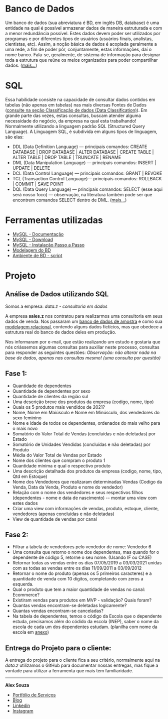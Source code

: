 # Banco de Dados

Um banco de dados (sua abreviatura é BD, em inglês DB, database) é uma entidade na qual é possível armazenar dados de maneira estruturada e com a menor redundância possível. Estes dados devem poder ser utilizados por programas e por diferentes tipos de usuários (usuários finais, analistas, cientistas, etc). Assim, a noção básica de dados é acoplada geralmente a uma rede, a fim de poder pôr, conjuntamente, estas informações, daí o nome banco. Fala-se, geralmente, de sistema de informação para designar toda a estrutura que reúne os meios organizados para poder compartilhar dados. ([mais...](https://blogdozouza.wordpress.com/dados/estruturados/banco-de-dados/))

# SQL
Essa habilidade consiste na capacidade de consultar dados contidos em tabelas (não apenas em tabelas) nas mais diversas Fontes de Dados ([consulte na seção Classificação de dados (Data Classification)](https://medium.com/blog-do-zouza/dos-dados-at%C3%A9-a-tomada-de-decis%C3%A3o-534f61abd3cb)). Em grande parte das vezes, estas consultas, buscam atender alguma necessidade do negócio, da empresa na qual esta trabalhando!
Normalmente utilizando a linguagem padrão SQL (Structured Query Language). A Linguagem SQL, é subdivida em alguns tipos de linguagem, são elas:
- DDL (Data Definition Language) — principais comandos: CREATE DATABASE | DROP DATABASE | ALTER DATABASE | CREATE TABLE | ALTER TABLE | DROP TABLE | TRUNCATE | RENAME
- DML (Data Manipulation Language) — principais comandos: INSERT | UPDATE | DELETE
- DCL (Data Control Language) — principais comandos: GRANT | REVOKE
- TCL (Transaction Control Language)— principais comandos: ROLLBACK | COMMIT | SAVE POINT
- DQL (Data Query Language) — principais comandos: SELECT (esse aqui será nosso foco) — observação, na literatura também pode ser que encontrem comandos SELECT dentro de DML. ([mais...](https://medium.com/@aasouzaconsult/sql-para-an%C3%A1lise-de-dados-2183f746f2e1))

# Ferramentas utilizadas
- [MySQL - Documentação](https://dev.mysql.com/doc/)
- [MySQL - Download](https://dev.mysql.com/downloads/mysql/)
- [MySQL - Instalação Passo a Passo](https://dicasdeprogramacao.com.br/como-instalar-o-mysql-no-windows/)
- [Modelagem do BD](https://github.com/aasouzaconsult/banco-de-dados-para-analistas-e-cientistas-de-dados/blob/main/1.%20Modelagem_BD_ERP.png)
- [Ambiente de BD - script](https://github.com/aasouzaconsult/banco-de-dados-para-analistas-e-cientistas-de-dados/blob/main/1.%20Script_Criacao_BD_ERP.sql)

# Projeto

**Análise de Dados utilizando SQL**
-----------------------------------
Somos a empresa: *data.z - consultoria em dados*

A empresa **sales.z** nos contratou para realizarmos uma consultoria em seus dados de venda. Nos passaram um [banco de dados de amostra](https://github.com/aasouzaconsult/banco-de-dados-para-analistas-e-cientistas-de-dados/blob/main/1.%20Script_Criacao_BD_ERP.sql) e como sua [modelagem relacional](https://github.com/aasouzaconsult/banco-de-dados-para-analistas-e-cientistas-de-dados/blob/main/1.%20Modelagem_BD_ERP.png), contendo alguns dados fictícios, mas que obedece a estrutura real do banco de dados deles em produção.

Nos informaram por e-mail, que estão realizando um estudo e gostaria que nós criássemos algumas consultas para auxiliar neste processo, consultas para responder as seguintes questões: 
*Observação: não alterar nada na base de dados, apenas nas consultas mesmo! (uma consulta por questão)*

Fase 1:
-------
- Quantidade de dependentes
- Quantidade de dependentes por sexo
- Quantidade de clientes da região sul
- Uma descrição breve dos produtos da empresa (codigo, nome, tipo)
- Quais os 5 produtos mais vendidos de 2021?
- Nome, Nome em Maiúsculo e Nome em Minúsculo, dos vendedores do sexo feminino
- Nome e idade de todos os dependentes, ordenados do mais velho para o mais novo
- Somatório do Valor Total de Vendas (concluídas e não deletadas) por Estado
- Somatório de Unidades Vendidas (concluídas e não deletadas) por Produto
- Média do Valor Total de Vendas por Estado
- Nome dos clientes que compram o produto 1
- Quantidade mínima e qual o respectivo produto
- Uma descrição detalhada dos produtos da empresa (codigo, nome, tipo, Qtd em Estoque)
- Nome dos Vendedores que realizaram determinadas Vendas (Codigo da Venda, Data da Venda, Produto e nome do vendedor)
- Relação com o nome dos vendedores e seus respectivos filhos (dependentes - nome e data de nascimento) -- montar uma view com estes dados
- Criar uma view com informações de vendas, produto, estoque, cliente, vendedores (apenas concluídas e não deletadas)
- View de quantidade de vendas por canal

Fase 2:
-------
- Filtrar a tabela de vendedores pelo vendedor de nome: Vendedor 6
- Uma consulta que retorno o nome dos dependentes, mas quando for o dependente de código 5, retorne o seu nome. (Usando IF ou CASE)
- Retornar todas as vendas entre os dias 07/05/2019 a 03/03/2021 unidas com as todas as vendas entre os dias 11/09/2011 a 03/09/2012
- Retornar o nome do produto (apenas os 5 primeiros caracteres) e a quantidade de venda com 10 dígitos, completando com zeros a esquerda.
- Qual o produto que tem a maior quantidade de vendas no canal: Ecommerce?
- Existiram vendas para produtos em MVP - validação? Quais foram?
- Quantas vendas encontram-se deletadas logicamente?
- Quantas vendas encontram-se canceladas?
- Na tabela de dependentes, temos o código da Escola que o dependente estuda, precisamos além do códido da escola (INEP), saber o nome da escola de cada um dos dependentes estudam. (planilha com nome da escola em [anexo](https://github.com/aasouzaconsult/banco-de-dados-para-analistas-e-cientistas-de-dados/blob/main/Censo2020_inep.csv))

Entrega do Projeto para o cliente:
----------------------------------
A entrega do projeto para o cliente fica a seu critério, normalmente aqui na *data.z* utilizamos o GitHub para documentar nossas entregas, mas fique a vontade para utilizar a ferramenta que mais tem familiaridade.

-----------
**Alex Souza**
- [Portfólio de Serviços](https://github.com/aasouzaconsult/Cientista-de-Dados)
- [Blog](https://medium.com/blog-do-zouza)
- [Linkedin](https://www.linkedin.com/in/alex-souza/)
- [Instagram](https://www.instagram.com/alexsouzamsc/)

